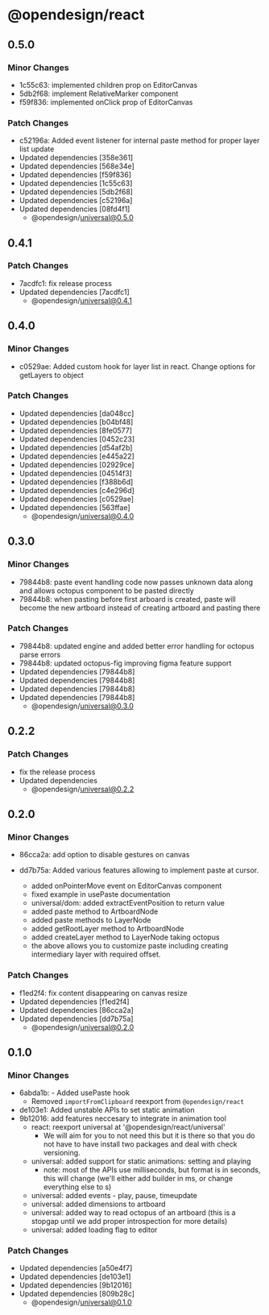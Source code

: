 # @opendesign/react

## 0.5.0

### Minor Changes

- 1c55c63: implemented children prop on EditorCanvas
- 5db2f68: implement RelativeMarker component
- f59f836: implemented onClick prop of EditorCanvas

### Patch Changes

- c52196a: Added event listener for internal paste method for proper layer list update
- Updated dependencies [358e361]
- Updated dependencies [568e34e]
- Updated dependencies [f59f836]
- Updated dependencies [1c55c63]
- Updated dependencies [5db2f68]
- Updated dependencies [c52196a]
- Updated dependencies [08fd4f1]
  - @opendesign/universal@0.5.0

## 0.4.1

### Patch Changes

- 7acdfc1: fix release process
- Updated dependencies [7acdfc1]
  - @opendesign/universal@0.4.1

## 0.4.0

### Minor Changes

- c0529ae: Added custom hook for layer list in react. Change options for getLayers to object

### Patch Changes

- Updated dependencies [da048cc]
- Updated dependencies [b04bf48]
- Updated dependencies [8fe0577]
- Updated dependencies [0452c23]
- Updated dependencies [d54af2b]
- Updated dependencies [e445a22]
- Updated dependencies [02929ce]
- Updated dependencies [04514f3]
- Updated dependencies [f388b6d]
- Updated dependencies [c4e296d]
- Updated dependencies [c0529ae]
- Updated dependencies [563ffae]
  - @opendesign/universal@0.4.0

## 0.3.0

### Minor Changes

- 79844b8: paste event handling code now passes unknown data along and allows octopus component to be pasted directly
- 79844b8: when pasting before first arboard is created, paste will become the new artboard instead of creating artboard and pasting there

### Patch Changes

- 79844b8: updated engine and added better error handling for octopus parse errors
- 79844b8: updated octopus-fig improving figma feature support
- Updated dependencies [79844b8]
- Updated dependencies [79844b8]
- Updated dependencies [79844b8]
- Updated dependencies [79844b8]
  - @opendesign/universal@0.3.0

## 0.2.2

### Patch Changes

- fix the release process
- Updated dependencies
  - @opendesign/universal@0.2.2

## 0.2.0

### Minor Changes

- 86cca2a: add option to disable gestures on canvas
- dd7b75a: Added various features allowing to implement paste at cursor.

  - added onPointerMove event on EditorCanvas component
  - fixed example in usePaste documentation
  - universal/dom: added extractEventPosition to return value
  - added paste method to ArtboardNode
  - added paste methods to LayerNode
  - added getRootLayer method to ArtboardNode
  - added createLayer method to LayerNode taking octopus
  - the above allows you to customize paste including creating intermediary layer
    with required offset.

### Patch Changes

- f1ed2f4: fix content disappearing on canvas resize
- Updated dependencies [f1ed2f4]
- Updated dependencies [86cca2a]
- Updated dependencies [dd7b75a]
  - @opendesign/universal@0.2.0

## 0.1.0

### Minor Changes

- 6abda1b: - Added usePaste hook
  - Removed `importFromClipboard` reexport from `@opendesign/react`
- de103e1: Added unstable APIs to set static animation
- 9b12016: add features neccesary to integrate in animation tool
  - react: reexport universal at '@opendesign/react/universal'
    - We will aim for you to not need this but it is there so that you do not
      have to have install two packages and deal with check versioning.
  - universal: added support for static animations: setting and playing
    - note: most of the APIs use milliseconds, but format is in seconds, this
      will change (we'll either add builder in ms, or change everything else to s)
  - universal: added events - play, pause, timeupdate
  - universal: added dimensions to artboard
  - universal: added way to read octopus of an artboard (this is a stopgap until we
    add proper introspection for more details)
  - universal: added loading flag to editor

### Patch Changes

- Updated dependencies [a50e4f7]
- Updated dependencies [de103e1]
- Updated dependencies [9b12016]
- Updated dependencies [809b28c]
  - @opendesign/universal@0.1.0
